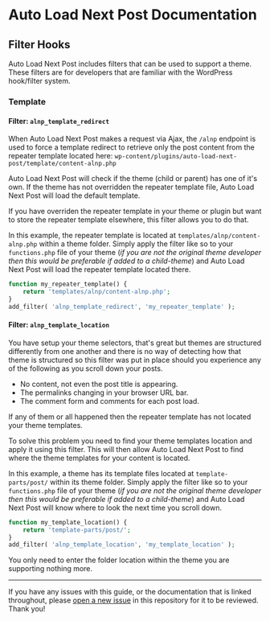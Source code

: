 # Auto Load Next Post Documentation

## Filter Hooks

Auto Load Next Post includes filters that can be used to support a theme. These filters are for developers that are familiar with the WordPress hook/filter system.

### Template

#### Filter: `alnp_template_redirect`

When Auto Load Next Post makes a request via Ajax, the `/alnp` endpoint is used to force a template redirect to retrieve only the post content from the repeater template located here: `wp-content/plugins/auto-load-next-post/template/content-alnp.php`

Auto Load Next Post will check if the theme (child or parent) has one of it's own. If the theme has not overridden the repeater template file, Auto Load Next Post will load the default template.

If you have overriden the repeater template in your theme or plugin but want to store the repeater template elsewhere, this filter allows you to do that.

In this example, the repeater template is located at `templates/alnp/content-alnp.php` within a theme folder. Simply apply the filter like so to your `functions.php` file of your theme (_if you are not the original theme developer then this would be preferable if added to a child-theme_) and Auto Load Next Post will load the repeater template located there.


```php
function my_repeater_template() {
    return 'templates/alnp/content-alnp.php';
}
add_filter( 'alnp_template_redirect', 'my_repeater_template' );
```

#### Filter: `alnp_template_location`

You have setup your theme selectors, that's great but themes are structured differently from one another and there is no way of detecting how that theme is structured so this filter was put in place should you experience any of the following as you scroll down your posts.

* No content, not even the post title is appearing.
* The permalinks changing in your browser URL bar.
* The comment form and comments for each post load.

If any of them or all happened then the repeater template has not located your theme templates.

To solve this problem you need to find your theme templates location and apply it using this filter. This will then allow Auto Load Next Post to find where the theme templates for your content is located.

In this example, a theme has its template files located at `template-parts/post/` within its theme folder. Simply apply the filter like so to your `functions.php` file of your theme (_if you are not the original theme developer then this would be preferable if added to a child-theme_) and Auto Load Next Post will know where to look the next time you scroll down.

```php
function my_template_location() {
    return 'template-parts/post/';
}
add_filter( 'alnp_template_location', 'my_template_location' );
```

You only need to enter the folder location within the theme you are supporting nothing more.

---

If you have any issues with this guide, or the documentation that is linked throughout, please [open a new issue](https://github.com/AutoLoadNextPost/alnp-documentation/issues/new) in this repository for it to be reviewed. Thank you!